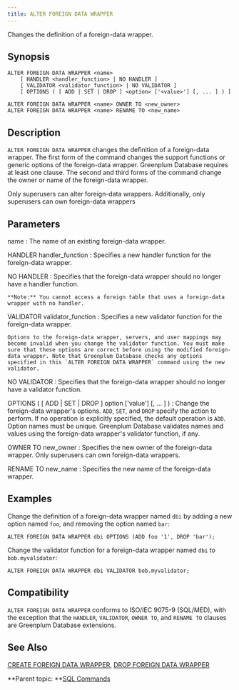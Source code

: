 ```yaml
---
title: ALTER FOREIGN DATA WRAPPER 
---
```


Changes the definition of a foreign-data wrapper.

## <a id="section2"></a>Synopsis 

``` {#sql_command_synopsis}
ALTER FOREIGN DATA WRAPPER <name>
    [ HANDLER <handler_function> | NO HANDLER ]
    [ VALIDATOR <validator_function> | NO VALIDATOR ]
    [ OPTIONS ( [ ADD | SET | DROP ] <option> ['<value>'] [, ... ] ) ]

ALTER FOREIGN DATA WRAPPER <name> OWNER TO <new_owner>
ALTER FOREIGN DATA WRAPPER <name> RENAME TO <new_name>
```

## <a id="section3"></a>Description 

`ALTER FOREIGN DATA WRAPPER` changes the definition of a foreign-data wrapper. The first form of the command changes the support functions or generic options of the foreign-data wrapper. Greenplum Database requires at least one clause. The second and third forms of the command change the owner or name of the foreign-data wrapper.

Only superusers can alter foreign-data wrappers. Additionally, only superusers can own foreign-data wrappers

## <a id="section4"></a>Parameters 

name
:   The name of an existing foreign-data wrapper.

HANDLER handler\_function
:   Specifies a new handler function for the foreign-data wrapper.

NO HANDLER
:   Specifies that the foreign-data wrapper should no longer have a handler function.

    **Note:** You cannot access a foreign table that uses a foreign-data wrapper with no handler.

VALIDATOR validator\_function
:   Specifies a new validator function for the foreign-data wrapper.

    Options to the foreign-data wrapper, servers, and user mappings may become invalid when you change the validator function. You must make sure that these options are correct before using the modified foreign-data wrapper. Note that Greenplum Database checks any options specified in this `ALTER FOREIGN DATA WRAPPER` command using the new validator.

NO VALIDATOR
:   Specifies that the foreign-data wrapper should no longer have a validator function.

OPTIONS \( \[ ADD \| SET \| DROP \] option \['value'\] \[, ... \] \)
:   Change the foreign-data wrapper's options. `ADD`, `SET`, and `DROP` specify the action to perform. If no operation is explicitly specified, the default operation is `ADD`. Option names must be unique. Greenplum Database validates names and values using the foreign-data wrapper's validator function, if any.

OWNER TO new\_owner
:   Specifies the new owner of the foreign-data wrapper. Only superusers can own foreign-data wrappers.

RENAME TO new\_name
:   Specifies the new name of the foreign-data wrapper.

## <a id="section6"></a>Examples 

Change the definition of a foreign-data wrapper named `dbi` by adding a new option named `foo`, and removing the option named `bar`:

```
ALTER FOREIGN DATA WRAPPER dbi OPTIONS (ADD foo '1', DROP 'bar');
```

Change the validator function for a foreign-data wrapper named `dbi` to `bob.myvalidator`:

```
ALTER FOREIGN DATA WRAPPER dbi VALIDATOR bob.myvalidator;
```

## <a id="section7"></a>Compatibility 

`ALTER FOREIGN DATA WRAPPER` conforms to ISO/IEC 9075-9 \(SQL/MED\), with the exception that the `HANDLER`, `VALIDATOR`, `OWNER TO`, and `RENAME TO` clauses are Greenplum Database extensions.

## <a id="section8"></a>See Also 

[CREATE FOREIGN DATA WRAPPER](CREATE_FOREIGN_DATA_WRAPPER.html), [DROP FOREIGN DATA WRAPPER](DROP_FOREIGN_DATA_WRAPPER.html)

**Parent topic: **[SQL Commands](../sql_commands/sql_ref.html)

